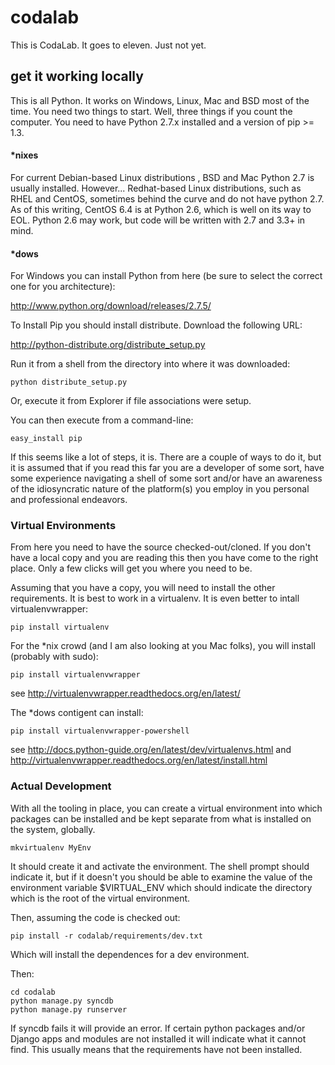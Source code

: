 # codalab

This is CodaLab. It goes to eleven. Just not yet.

## get it working locally

This is all Python. It works on Windows, Linux, Mac and BSD most of the time. You need two things to start. Well, three things if you count the computer. You need to have Python 2.7.x installed and a version of pip >= 1.3. 

#### *nixes

For current Debian-based Linux distributions , BSD and Mac Python 2.7 is usually installed. However... Redhat-based Linux distributions, such as RHEL and CentOS, sometimes behind the curve and do not have python 2.7. As of this writing, CentOS 6.4 is at Python 2.6, which is well on its way to EOL. Python 2.6 may work, but code will be written with 2.7 and 3.3+ in mind. 

#### *dows

For Windows you can install Python from here (be sure to select the correct one for you architecture):

  http://www.python.org/download/releases/2.7.5/
  
To Install Pip you should install distribute. Download the following URL:

  http://python-distribute.org/distribute_setup.py

Run it from a shell from the directory into where it was downloaded:
  
  `python distribute_setup.py`

Or, execute it from Explorer if file associations were setup.

You can then execute from a command-line:

  `easy_install pip`

If this seems like a lot of steps, it is. There are a couple of ways to do it, but it is assumed that if you read this far you are a developer of some sort, have some experience navigating a shell of some sort and/or have an awareness of the idiosyncratic nature of the platform(s) you employ in you personal and professional endeavors.

### Virtual Environments

From here you need to have the source checked-out/cloned. If you don't have a local copy and you are reading this then you have come to the right place. Only a few clicks will get you where you need to be. 

Assuming that you have a copy, you will need to install the other requirements. It is best to work in a virtualenv. It is even better to intall virtualenvwrapper:

  `pip install virtualenv`

For the *nix crowd (and I am also looking at you Mac folks), you will install (probably with sudo):

  `pip install virtualenvwrapper`

  see http://virtualenvwrapper.readthedocs.org/en/latest/

The *dows contigent can install:

  `pip install virtualenvwrapper-powershell`

  see http://docs.python-guide.org/en/latest/dev/virtualenvs.html
  and http://virtualenvwrapper.readthedocs.org/en/latest/install.html

### Actual Development

With all the tooling in place, you can create a virtual environment into which packages can be installed and be kept separate from what is installed on the system, globally. 

  `mkvirtualenv MyEnv`

It should create it and activate the environment. The shell prompt should indicate it, but if it doesn't you should be able to examine the value of the environment variable $VIRTUAL_ENV which should indicate the directory which is the root of the virtual environment.

Then, assuming the code is checked out:

  `pip install -r codalab/requirements/dev.txt`

Which will install the dependences for a dev environment. 


Then:

  ```
  cd codalab
  python manage.py syncdb
  python manage.py runserver
  ```
 
If syncdb fails it will provide an error. If certain python packages and/or Django apps and modules are not installed it will indicate what it cannot find. This usually means that the requirements have not been installed.

